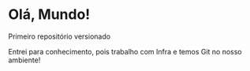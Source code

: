 # Olá, Mundo!
 Primeiro repositório versionado

 Entrei para conhecimento, pois trabalho com Infra e temos Git no nosso ambiente!
